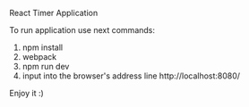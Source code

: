 React Timer Application

To run application use next commands:

1) npm install
2) webpack
3) npm run dev
4) input into the browser's address line http://localhost:8080/

Enjoy it :)
